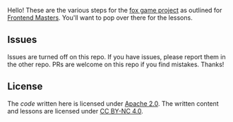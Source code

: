 Hello! These are the various steps for the [fox game project][site] as outlined for [Frontend Masters][fem]. You'll want to pop over there for the lessons.

## Issues

Issues are turned off on this repo. If you have issues, please report them in the other repo. PRs are welcome on this repo if you find mistakes. Thanks!

## License

The _code_ written here is licensed under [Apache 2.0][apache]. The written content and lessons are licensed under [CC BY-NC 4.0][cc].

[fem]: https://frontendmasters.com/
[site]: https://btholt.github.io/project-fox-game-site/
[cc]: https://creativecommons.org/licenses/by-nc/4.0/legalcode
[apache]: https://www.apache.org/licenses/LICENSE-2.0.txt
